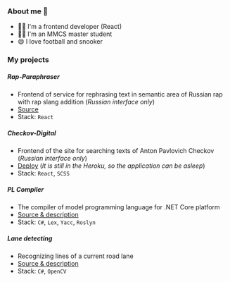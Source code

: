 ### About me 👋

- 👨‍💻 I'm a frontend developer (React)
- 👨‍🎓 I'm an MMCS master student
- 😄 I love football and snooker

### My projects

##### Rap-Paraphraser
* Frontend of service for rephrasing text in semantic area of Russian rap with rap slang addition (_Russian interface only_)
* [Source](https://github.com/nikitaodnorob/rap-paraphraser)
* Stack: `React`

##### Checkov-Digital
* Frontend of the site for searching texts of Anton Pavlovich Checkov (_Russian interface only_)
* [Deploy](https://chekhov-digital.herokuapp.com/) (_It is still in the Heroku, so the application can be asleep_)
* Stack: `React`, `SCSS`

##### PL Compiler
* The compiler of model programming language for .NET Core platform
* [Source & description](https://github.com/nikitaodnorob/pl-compiler)
* Stack: `C#`, `Lex`, `Yacc`, `Roslyn`

##### Lane detecting
* Recognizing lines of a current road lane
* [Source & description](https://github.com/nikitaodnorob/lane-detecting)
* Stack: `C#`, `OpenCV`


<!--
**nikitaodnorob/nikitaodnorob** is a ✨ _special_ ✨ repository because its `README.md` (this file) appears on your GitHub profile.

Here are some ideas to get you started:

- 🔭 I’m currently working on ...
- 🌱 I’m currently learning ...
- 👯 I’m looking to collaborate on ...
- 🤔 I’m looking for help with ...
- 💬 Ask me about ...
- 📫 How to reach me: ...
- 😄 Pronouns: ...
- ⚡ Fun fact: ...
-->
